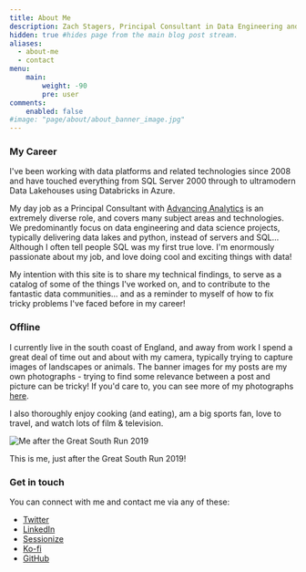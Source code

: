 ```yaml
---
title: About Me
description: Zach Stagers, Principal Consultant in Data Engineering and Analytics  
hidden: true #hides page from the main blog post stream.
aliases:
  - about-me
  - contact
menu:
    main: 
        weight: -90
        pre: user
comments:
    enabled: false
#image: "page/about/about_banner_image.jpg"
---
```


### My Career

I've been working with data platforms and related technologies since 2008 and have touched everything from SQL Server 2000 through to ultramodern Data Lakehouses using Databricks in Azure.

My day job as a Principal Consultant with [Advancing Analytics](https://www.advancinganalytics.co.uk/) is an extremely diverse role, and covers many subject areas and technologies. We predominantly focus on data engineering and data science projects, typically delivering data lakes and python, instead of servers and SQL... Although I often tell people SQL was my first true love. I'm enormously passionate about my job, and love doing cool and exciting things with data!

My intention with this site is to share my technical findings, to serve as a catalog of some of the things I've worked on, and to contribute to the fantastic data communities... and as a reminder to myself of how to fix tricky problems I've faced before in my career! 

### Offline

I currently live in the south coast of England, and away from work I spend a great deal of time out and about with my camera, typically trying to capture images of landscapes or animals. The banner images for my posts are my own photographs - trying to find some relevance between a post and picture can be tricky! If you'd care to, you can see more of my photographs [here](https://www.istockphoto.com/portfolio/ZachStagers).

I also thoroughly enjoy cooking (and eating), am a big sports fan, love to travel, and watch lots of film & television.

![Me after the Great South Run 2019](page/about/zach_stagers_about1.jpg) 

This is me, just after the Great South Run 2019!

### Get in touch

You can connect with me and contact me via any of these:
* [Twitter](https://twitter.com/ZachStagers)
* [LinkedIn](https://www.linkedin.com/in/zachstagers/)
* [Sessionize](https://sessionize.com/zach-stagers)
* [Ko-fi](https://ko-fi.com/zachstagers)
* [GitHub](https://github.com/ZachStagers)